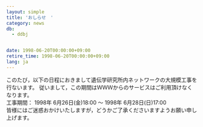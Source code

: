 ```yaml
---
layout: simple
title: 'おしらせ　'
category: news
db:
  - ddbj


date: 1998-06-20T00:00:00+09:00
retire_time: 1998-06-20T00:00:00+09:00
lang: ja
---
```


このたび，以下の日程におきまして遺伝学研究所内ネットワークの大規模工事を行ないます。 従いまして，この期間はＷＷＷからのサービスはご利用頂けなくなります。<br>工事期間： 1998年 6月26日(金)18:00 ～ 1998年 6月28日(日)17:00<br>皆様にはご迷惑おかけいたしますが，どうかご了承くださいますようお願い申し上げます。
